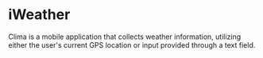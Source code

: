 # iWeather
 Clima is a mobile application that collects weather information, utilizing either the user's current GPS location or input provided through a text field.
